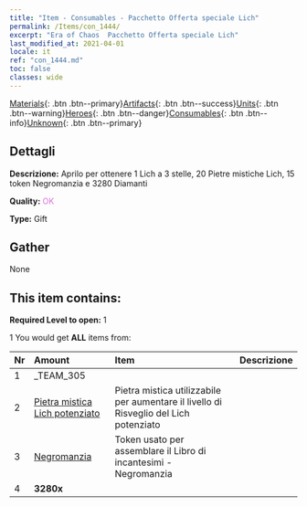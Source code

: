 ```yaml
---
title: "Item - Consumables - Pacchetto Offerta speciale Lich"
permalink: /Items/con_1444/
excerpt: "Era of Chaos  Pacchetto Offerta speciale Lich"
last_modified_at: 2021-04-01
locale: it
ref: "con_1444.md"
toc: false
classes: wide
---
```

 [Materials](/it/Items/){: .btn .btn--primary}[Artifacts](/it/Items/Artifacts/){: .btn .btn--success}[Units](/it/Items/Units/){: .btn .btn--warning}[Heroes](/it/Items/Heroes/){: .btn .btn--danger}[Consumables](/it/Items/Consumables/){: .btn .btn--info}[Unknown](/it/Items/Unknown/){: .btn .btn--primary}

## Dettagli
 **Descrizione:** Aprilo per ottenere 1 Lich a 3 stelle, 20 Pietre mistiche Lich, 15 token Negromanzia e 3280 Diamanti

 **Quality:** <span style="color: #DA70D6">OK</span>

 **Type:** Gift

## Gather

  None

## This item contains:

 **Required Level to open:** 1

 1 You would get **ALL** items  from:

  | Nr | Amount |     Item    | Descrizione |
  |:---|:-------|:------------|:-----------:|
  | 1 | _TEAM_305 | 
  | 2 | [Pietra mistica Lich potenziato](/it/Items/unt_301/) | Pietra mistica utilizzabile per aumentare il livello di Risveglio del Lich potenziato | 
  | 3 | [Negromanzia](/it/Items/her_460/) | Token usato per assemblare il Libro di incantesimi - Negromanzia | 
  | 4 |  **3280x** | <i class="fas fa-gem"/> |  | 

